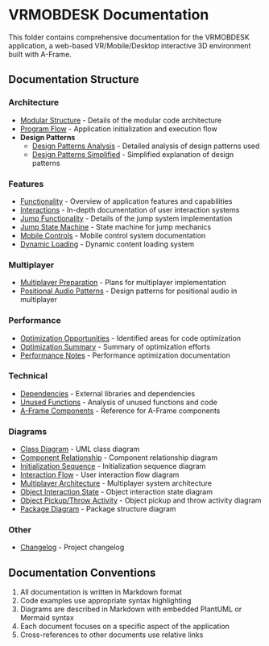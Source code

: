 # VRMOBDESK Documentation

This folder contains comprehensive documentation for the VRMOBDESK application, a web-based VR/Mobile/Desktop interactive 3D environment built with A-Frame.

## Documentation Structure

### Architecture
- [Modular Structure](./architecture/modular-structure.md) - Details of the modular code architecture
- [Program Flow](./architecture/program-flow.md) - Application initialization and execution flow
- **Design Patterns**
  - [Design Patterns Analysis](./architecture/design-patterns/design-patterns-analysis.md) - Detailed analysis of design patterns used
  - [Design Patterns Simplified](./architecture/design-patterns/design-patterns-simplified.md) - Simplified explanation of design patterns

### Features
- [Functionality](./features/functionality.md) - Overview of application features and capabilities
- [Interactions](./features/interactions.md) - In-depth documentation of user interaction systems
- [Jump Functionality](./features/jump-functionality.md) - Details of the jump system implementation
- [Jump State Machine](./features/jump-state-machine.md) - State machine for jump mechanics
- [Mobile Controls](./features/mobile-controls.md) - Mobile control system documentation
- [Dynamic Loading](./features/dynamic-loading.md) - Dynamic content loading system

### Multiplayer
- [Multiplayer Preparation](./multiplayer/multiplayer-preparation.md) - Plans for multiplayer implementation
- [Positional Audio Patterns](./multiplayer/positional-audio-patterns.md) - Design patterns for positional audio in multiplayer

### Performance
- [Optimization Opportunities](./performance/optimization-opportunities.md) - Identified areas for code optimization
- [Optimization Summary](./performance/optimization-summary.md) - Summary of optimization efforts
- [Performance Notes](./performance/performance-notes.md) - Performance optimization documentation

### Technical
- [Dependencies](./technical/dependencies.md) - External libraries and dependencies
- [Unused Functions](./technical/unused-functions.md) - Analysis of unused functions and code
- [A-Frame Components](./technical/aframe-components.md) - Reference for A-Frame components

### Diagrams
- [Class Diagram](./diagrams/ClassDiagram.md) - UML class diagram
- [Component Relationship](./diagrams/ComponentRelationship.md) - Component relationship diagram
- [Initialization Sequence](./diagrams/InitializationSequenceDiagram.md) - Initialization sequence diagram
- [Interaction Flow](./diagrams/InteractionFlowDiagram.md) - User interaction flow diagram
- [Multiplayer Architecture](./diagrams/MultiplayerArchitecture.md) - Multiplayer system architecture
- [Object Interaction State](./diagrams/ObjectInteractionStateDiagram.md) - Object interaction state diagram
- [Object Pickup/Throw Activity](./diagrams/ObjectPickupThrowActivityDiagram.md) - Object pickup and throw activity diagram
- [Package Diagram](./diagrams/PackageDiagram.md) - Package structure diagram

### Other
- [Changelog](./changelog.md) - Project changelog

## Documentation Conventions

1. All documentation is written in Markdown format
2. Code examples use appropriate syntax highlighting
3. Diagrams are described in Markdown with embedded PlantUML or Mermaid syntax
4. Each document focuses on a specific aspect of the application
5. Cross-references to other documents use relative links
